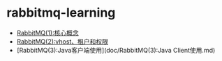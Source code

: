 # rabbitmq-learning
- [RabbitMQ(1):核心概念](doc/RabbitMQ(1):核心概念.md)
- [RabbitMQ(2):vhost、租户和权限](doc/RabbitMQ(2):vhost、租户和权限.md)
- [RabbitMQ(3):Java客户端使用](doc/RabbitMQ(3):Java Client使用.md)
